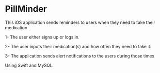 # PillMinder
This iOS application sends reminders to users when they need to take their medication.

1- The user either signs up or logs in.

2- The user inputs their medication(s) and how often they need to take it.

3- The application sends alert notifications to the users during those times.

Using Swift and MySQL.
